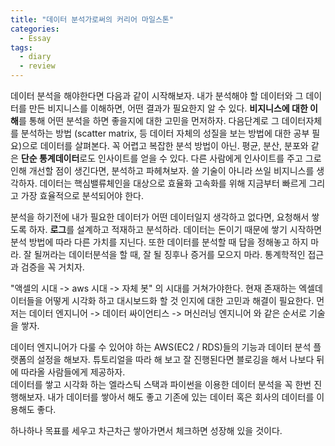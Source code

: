 ```yaml
---
title: "데이터 분석가로써의 커리어 마일스톤"
categories:
  - Essay
tags:
  - diary
  - review
---
```


데이터 분석을 해야한다면 다음과 같이 시작해보자.
내가 분석해야 할 데이터와 그 데이터를 만든 비지니스를 이해하면, 어떤 결과가 필요한지 알 수 있다.
**비지니스에 대한 이해**를 통해 어떤 분석을 하면 좋을지에 대한 고민을 먼저하자.
다음단계로 그 데이터자체를 분석하는 방법 (scatter matrix, 등 데이터 자체의 성질을 보는 방법에 대한 공부 필요)으로 데이터를 살펴본다.
꼭 어렵고 복잡한 분석 방법이 아닌. 평균, 분산, 분포와 같은 **단순 통계데이터**로도 인사이트를 얻을 수 있다.
다른 사람에게 인사이트를 주고 그로인해 개선할 점이 생긴다면, 분석하고 파헤쳐보자.
쓸 기술이 아니라 쓰일 비지니스를 생각하자.
데이터는 핵심밸류체인을 대상으로 효율화 고속화를 위해 지금부터 빠르게 그리고 가장 효율적으로 분석되어야 한다.

분석을 하기전에 내가 필요한 데이터가 어떤 데이터일지 생각하고 없다면, 요청해서 쌓도록 하자.
**로그**를 설계하고 적재하고 분석하라.
데이터는 돈이기 때문에 쌓기 시작하면 분석 방법에 따라 다른 가치를 지닌다.
또한 데이터를 분석할 때 답을 정해놓고 하지 마라. 잘 될꺼라는 데이터분석을 할 때, 잘 될 징후나 증거를 모으지 마라.
통계학적인 접근과 검증을 꼭 거치자.

"액셀의 시대 -> aws 시대 -> 자체 봇" 의 시대를 거쳐가야한다.
현재 존재하는 엑셀데이터들을 어떻게 시각화 하고 대시보드화 할 것 인지에 대한 고민과 해결이 필요한다.
먼저는 데이터 엔지니어 -> 데이터 싸이언티스 -> 머신러닝 엔지니어 와 같은 순서로 기술을 쌓자.

데이터 엔지니어가 다룰 수 있어야 하는 AWS(EC2 / RDS)들의 기능과 데이터 분석 플랫폼의 설정을 해보자. 튜토리얼을 따라 해 보고 잘 진행된다면 블로깅을 해서 나보다 뒤에 따라올 사람들에게 제공하자.  
데이터를 쌓고 시각화 하는 엘라스틱 스택과 파이썬을 이용한 데이터 분석을 꼭 한번 진행해보자. 내가 데이터를 쌓아서 해도 좋고 기존에 있는 데이터 혹은 회사의 데이터를 이용해도 좋다.

하나하나 목표를 세우고 차근차근 쌓아가면서 체크하면 성장해 있을 것이다.
